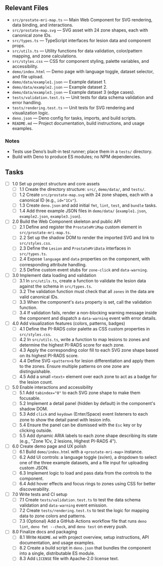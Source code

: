 ## Relevant Files

- `src/prostate-mri-map.ts` — Main Web Component for SVG rendering, data
  binding, and interactions.
- `src/prostate-map.svg` — SVG asset with 24 zone shapes, each with canonical
  zone IDs.
- `src/types.ts` — TypeScript interfaces for lesion data and component props.
- `src/utils.ts` — Utility functions for data validation, color/pattern mapping,
  and zone calculations.
- `src/styles.css` — CSS for component styling, palette variables, and
  accessibility.
- `demo/index.html` — Demo page with language toggle, dataset selector, and file
  upload.
- `demo/data/example1.json` — Example dataset 1.
- `demo/data/example2.json` — Example dataset 2.
- `demo/data/example3.json` — Example dataset 3 (edge cases).
- `tests/validation.test.ts` — Unit tests for data schema validation and error
  handling.
- `tests/rendering.test.ts` — Unit tests for SVG rendering and visualization
  logic.
- `deno.json` — Deno config for tasks, imports, and build scripts.
- `README.md` — Project documentation, build instructions, and usage examples.

### Notes

- Tests use Deno’s built-in test runner; place them in a `tests/` directory.
- Build with Deno to produce ES modules; no NPM dependencies.

## Tasks

- [ ] 1.0 Set up project structure and core assets
  - [ ] 1.1 Create the directory structure: `src/`, `demo/data/`, and `tests/`.
  - [ ] 1.2 Create `src/prostate-map.svg` with 24 zone shapes, each with a
        canonical ID (e.g., `id="1Cv"`).
  - [ ] 1.3 Create `deno.json` and add initial `fmt`, `lint`, `test`, and
        `bundle` tasks.
  - [ ] 1.4 Add three example JSON files in `demo/data/` (`example1.json`,
        `example2.json`, `example3.json`).

- [ ] 2.0 Build the Web Component skeleton and public API
  - [ ] 2.1 Define and register the `ProstateMriMap` custom element in
        `src/prostate-mri-map.ts`.
  - [ ] 2.2 Set up the shadow DOM to render the imported SVG and link to
        `src/styles.css`.
  - [ ] 2.3 Define the `Lesion` and `ProstateMriData` interfaces in
        `src/types.ts`.
  - [ ] 2.4 Expose `language` and `data` properties on the component, with
        corresponding attribute handling.
  - [ ] 2.5 Define custom event stubs for `zone-click` and `data-warning`.

- [ ] 3.0 Implement data loading and validation
  - [ ] 3.1 In `src/utils.ts`, create a function to validate the lesion data
        against the schema in `src/types.ts`.
  - [ ] 3.2 The validation function must check that all `zones` in the data are
        valid canonical IDs.
  - [ ] 3.3 When the component's `data` property is set, call the validation
        function.
  - [ ] 3.4 If validation fails, render a non-blocking warning message inside
        the component and dispatch a `data-warning` event with error details.

- [ ] 4.0 Add visualization features (colors, patterns, badges)
  - [ ] 4.1 Define the PI-RADS color palette as CSS custom properties in
        `src/styles.css`.
  - [ ] 4.2 In `src/utils.ts`, write a function to map lesions to zones and
        determine the highest PI-RADS score for each zone.
  - [ ] 4.3 Apply the corresponding color fill to each SVG zone shape based on
        its highest PI-RADS score.
  - [ ] 4.4 Define SVG `<pattern>`s for lesion differentiation and apply them to
        the zones. Ensure multiple patterns on one zone are distinguishable.
  - [ ] 4.5 Add a small `<text>` element over each zone to act as a badge for
        the lesion count.

- [ ] 5.0 Enable interactions and accessibility
  - [ ] 5.1 Add `tabindex="0"` to each SVG zone shape to make them focusable.
  - [ ] 5.2 Implement a detail panel (hidden by default) in the component's
        shadow DOM.
  - [ ] 5.3 Add `click` and `keydown` (Enter/Space) event listeners to each zone
        to show the detail panel with lesion info.
  - [ ] 5.4 Ensure the panel can be dismissed with the `Esc` key or by clicking
        outside.
  - [ ] 5.5 Add dynamic ARIA labels to each zone shape describing its state
        (e.g., "Zone 1Cv, 2 lesions, Highest PI-RADS 4").

- [ ] 6.0 Create demo page and UX polish
  - [ ] 6.1 Build `demo/index.html` with a `<prostate-mri-map>` instance.
  - [ ] 6.2 Add UI controls: a language toggle (sv/en), a dropdown to select one
        of the three example datasets, and a file input for uploading custom
        JSON.
  - [ ] 6.3 Implement logic to load and pass data from the controls to the
        component.
  - [ ] 6.4 Add hover effects and focus rings to zones using CSS for better
        discoverability.

- [ ] 7.0 Write tests and CI setup
  - [ ] 7.1 Create `tests/validation.test.ts` to test the data schema validation
        and `data-warning` event emission.
  - [ ] 7.2 Create `tests/rendering.test.ts` to test the logic for mapping data
        to zone colors and patterns.
  - [ ] 7.3 (Optional) Add a GitHub Actions workflow file that runs `deno lint`,
        `deno fmt --check`, and `deno test` on every push.

- [ ] 8.0 Finalize docs and packaging
  - [ ] 8.1 Write `README.md` with project overview, setup instructions, API
        documentation, and usage examples.
  - [ ] 8.2 Create a build script in `deno.json` that bundles the component into
        a single, distributable ES module.
  - [ ] 8.3 Add `LICENSE` file with Apache-2.0 license text.

